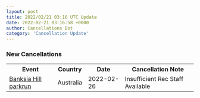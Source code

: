 ```yaml
---
layout: post
title: 2022/02/21 03:16 UTC Update
date: 2022-02-21 03:16:58 +0000
author: Cancellations Bot
category: 'Cancellation Update'
---
```


<h3>New Cancellations</h3>
<div class='hscrollable'>
<table style='width: 100%'>
    <tr>
        <th>Event</th>
        <th>Country</th>
        <th>Date</th>
        <th>Cancellation Note</th>
    </tr>
    <tr>
        <td><a href="">Banksia Hill parkrun</a></td>
        <td>Australia</td>
        <td>2022-02-26</td>
        <td>Insufficient Rec Staff Available</td>
    </tr>
</table>
</div>
